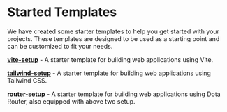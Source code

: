 # Started Templates
We have created some starter templates to help you get started with your projects. 
These templates are designed to be used as a starting point and can be customized to fit your needs. 

**[vite-setup](https://github.com/ayu-sh-kr/dota-vite-setup)** - A starter template for building web applications using Vite.

**[tailwind-setup](https://github.com/ayu-sh-kr/dota-tailwind-setup)** - A starter template for building web applications using Tailwind CSS.

**[router-setup](https://github.com/ayu-sh-kr/dota-router-setup)** - A starter template for building web applications using Dota Router, also equipped with 
above two setup.